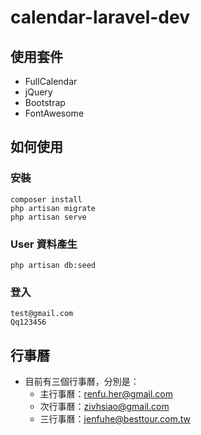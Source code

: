 # calendar-laravel-dev

## 使用套件
- FullCalendar
- jQuery
- Bootstrap
- FontAwesome

## 如何使用

### 安裝
```
composer install
php artisan migrate
php artisan serve
```

### User 資料產生
```
php artisan db:seed
```

### 登入
```
test@gmail.com
Qq123456
```

## 行事曆
- 目前有三個行事曆，分別是：
  - 主行事曆：renfu.her@gmail.com
  - 次行事曆：zivhsiao@gmail.com
  - 三行事曆：jenfuhe@besttour.com.tw

